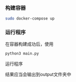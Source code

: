 ### 构建容器
```bash
sudo docker-compose up
```

### 运行程序

在容器构建成功后，使用
```bash
python3 main.py
```
运行程序

结果应当会输出到output文件夹中
